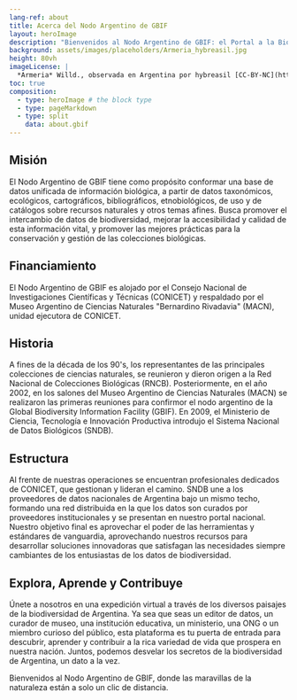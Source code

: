 ```yaml
---
lang-ref: about
title: Acerca del Nodo Argentino de GBIF
layout: heroImage
description: "Bienvenidos al Nodo Argentino de GBIF: el Portal a la Biodiversidad de Argentina"
background: assets/images/placeholders/Armeria_hybreasil.jpg
height: 80vh
imageLicense: |
  *Armeria* Willd., observada en Argentina por hybreasil [CC-BY-NC](http://creativecommons.org/licenses/by-nc/4.0/) via [ArgentiNat](https://www.argentinat.org/observations/192394172)
toc: true
composition:
  - type: heroImage # the block type
  - type: pageMarkdown
  - type: split
    data: about.gbif
---
```


## Misión
El Nodo Argentino de GBIF tiene como propósito conformar una base de datos unificada de información biológica, a partir de datos taxonómicos, ecológicos, cartográficos, bibliográficos, etnobiológicos, de uso y de catálogos sobre recursos naturales y otros temas afines.
Busca promover el intercambio de datos de biodiversidad, mejorar la accesibilidad y calidad de esta información vital, y promover las mejores prácticas para la conservación y gestión de las colecciones biológicas. 


## Financiamiento
El Nodo Argentino de GBIF es alojado por el Consejo Nacional de Investigaciones Científicas y Técnicas (CONICET) y respaldado por el Museo Argentino de Ciencias Naturales "Bernardino Rivadavia" (MACN), unidad ejecutora de CONICET. 

## Historia
A fines de la década de los 90's, los representantes de las principales colecciones de ciencias naturales, se reunieron y dieron origen a la Red Nacional de Colecciones Biológicas (RNCB). Posteriormente, en el año 2002, en los salones del Museo Argentino de Ciencias Naturales (MACN) se realizaron las primeras reuniones para confirmor el nodo argentino de la Global Biodiversity Information Facility (GBIF). En 2009, el Ministerio de Ciencia, Tecnología e Innovación Productiva introdujo el Sistema Nacional de Datos Biológicos (SNDB).

## Estructura
Al frente de nuestras operaciones se encuentran profesionales dedicados de CONICET, que gestionan y lideran el camino. SNDB une a los proveedores de datos nacionales de Argentina bajo un mismo techo, formando una red distribuida en la que los datos son curados por proveedores institucionales y se presentan en nuestro portal nacional. Nuestro objetivo final es aprovechar el poder de las herramientas y estándares de vanguardia, aprovechando nuestros recursos para desarrollar soluciones innovadoras que satisfagan las necesidades siempre cambiantes de los entusiastas de los datos de biodiversidad.

## Explora, Aprende y Contribuye
Únete a nosotros en una expedición virtual a través de los diversos paisajes de la biodiversidad de Argentina. Ya sea que seas un editor de datos, un curador de museo, una institución educativa, un ministerio, una ONG o un miembro curioso del público, esta plataforma es tu puerta de entrada para descubrir, aprender y contribuir a la rica variedad de vida que prospera en nuestra nación. Juntos, podemos desvelar los secretos de la biodiversidad de Argentina, un dato a la vez.

Bienvenidos al Nodo Argentino de GBIF, donde las maravillas de la naturaleza están a solo un clic de distancia.
